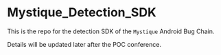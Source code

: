 # Mystique_Detection_SDK
This is the repo for the detection SDK of the `Mystique` Android Bug Chain. 

Details will be updated later after the POC conference.
